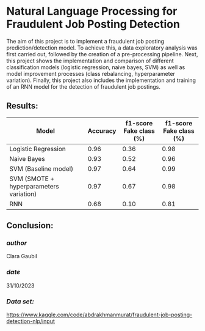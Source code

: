 # Natural Language Processing for Fraudulent Job Posting Detection

The aim of this project is to implement a fraudulent job posting prediction/detection model. To achieve this, a data exploratory analysis was first carried out, followed by the creation of a pre-processing pipeline.  Next, this project shows the implementation and comparison of different classification models (logistic regression, naive bayes, SVM) as well as model improvement processes (class rebalancing, hyperparameter variation). Finally, this project also includes the implementation and training of an RNN model for the detection of fraudulent job postings.

## Results: 

| Model | Accuracy | f1-score Fake class (%) | f1-score Fake class (%)
| --------- | --------- | --------- | ---------
|Logistic Regression|0.96|0.36|0.98| 
|Naive Bayes|0.93|0.52|0.96| 
|SVM (Baseline model)|0.97|0.64|0.99| 
|SVM (SMOTE + hyperparameters variation)|0.97|0.67|0.98| 
|RNN|0.68|0.10|0.81|


## Conclusion:

### *author*
Clara Gaubil

### *date*  
31/10/2023

### *Data set:*  
https://www.kaggle.com/code/abdrakhmanmurat/fraudulent-job-posting-detection-nlp/input

